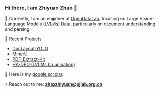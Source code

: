 ### Hi there, I am Zhiyuan Zhao 👋

🌱 Currently, I am an engineer at [OpenDataLab](https://github.com/opendatalab), focusing on Large Vision-Language Models (LVLMs) Data, particularly on document understanding and parsing.

🌟 Recent Projects
  - [DocLayout-YOLO](https://github.com/opendatalab/DocLayout-YOLO)
  - [MinerU](https://github.com/opendatalab/MinerU)
  - [PDF-Extract-Kit](https://github.com/opendatalab/PDF-Extract-Kit)
  - [HA-DPO (LVLMs hallucination)](https://github.com/opendatalab/HA-DPO)

🔭 Here is my [google scholar](https://scholar.google.com/citations?user=K0BNv0YAAAAJ&hl=en).

⚡ Reach out to me: **zhaozhiyuan@pjlab.org.cn**

<!-- [![Zhiyuan Zhao's github stats](https://github-readme-stats.vercel.app/api?username=JulioZhao97)](https://github.com/anuraghazra/github-readme-stats) -->
